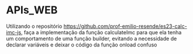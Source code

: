 # APIs_WEB

Utilizando o repositório https://github.com/prof-emilio-resende/es23-calc-imc-js, faça a implementação da função calculateImc para que ela tenha um comportamento de uma função builder, evitando a necessidade de declarar variáveis e deixar o código da função onload confuso
